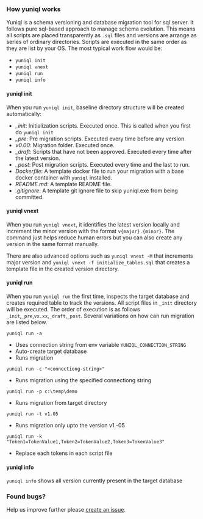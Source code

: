 ### How yuniql works

Yuniql is a schema versioning and database migration tool for sql server. It follows pure sql-based approach to manage schema evolution. This means all scripts are placed transparently as `.sql` files and versions are arrange as series of ordinary directories. Scripts are executed in the same order as they are list by your OS. The most typical work flow would be:
- `yuniql init`
- `yuniql vnext`
- `yuniql run`
- `yuniql info`

#### yuniql init
When you run `yuniql init`, baseline directory structure will be created automatically: 
- *_init*: Initialization scripts. Executed once. This is called when you first do `yuniql init`
- *_pre*: Pre migration scripts. Executed every time before any version. 
- *v0.00*: Migration folder. Executed once.
- *_draft*: Scripts that have not been approved. Executed every time after the latest version.
- *_post*: Post migration scripts. Executed every time and the last to run.
- *Dockerfile*: A template docker file to run your migration with a base docker container with `yuniql` installed.
- *README.md*: A template README file.
- *.gitignore*: A template git ignore file to skip yuniql.exe from being committed.

#### yuniql vnext
When you run `yuniql vnext`, it identifies the latest version locally and increment the minor version with the format `v{major}.{minor}`. The command just helps reduce human errors but you can also create any version in the same format manually. 

There are also advanced options such as `yuniql vnext -M` that increments major version and `yuniql vnext -f initialize_tables.sql` that creates a template file in the created version directory.

#### yuniql run
When you run `yuniql run` the first time, inspects the target database and creates required table to track the versions. All script files in `_init` directory will be executed. The order of execution is as follows `_init`,`_pre`,`vx.xx`,`_draft`,`_post`. Several variations on how can run migration are listed below.

`yuniql run -a`
- Uses connection string from env variable `YUNIQL_CONNECTION_STRING`
- Auto-create target database
- Runs migration

`yuniql run -c "<connectiong-string>"`
- Runs migration using the specified connectiong string

`yuniql run -p c:\temp\demo`
- Runs migration from target directory

`yuniql run -t v1.05`
- Runs migration only upto the version v1.-05

`yuniql run -k "Token1=TokenValue1,Token2=TokenValue2,Token3=TokenValue3"`
- Replace each tokens in each script file
  
#### yuniql info

`yuniql info` shows all version currently present in the target database

### Found bugs?

Help us improve further please [create an issue](https://github.com/rdagumampan/yuniql/issues/new).
